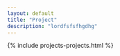 ```yaml
---
layout: default
title: "Project"
description: "lordfsfsfhgdhg"
---
```


{% include projects-projects.html %}